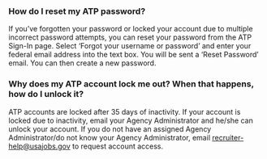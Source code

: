 
### How do I reset my ATP password?

If you’ve forgotten your password or locked your account due to multiple incorrect password attempts, you can reset your password from the ATP Sign-In page. Select ‘Forgot your username or password’ and enter your federal email address into the text box. You will be sent a ‘Reset Password’ email. You can then create a new password.

### Why does my ATP account lock me out? When that happens, how do I unlock it?

ATP accounts are locked after 35 days of inactivity. If your account is locked due to inactivity, email your Agency Administrator and he/she can unlock your account. If you do not have an assigned Agency Administrator/do not know your Agency Administrator, email <a href="mailto:recruiter-help@usajobs.gov">recruiter-help@usajobs.gov</a> to request account access.

<span style="display:none;">test</span>